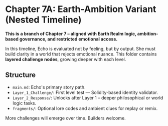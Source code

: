 # Chapter 7A: Earth-Ambition Variant (Nested Timeline)

**This is a branch of Chapter 7 – aligned with Earth Realm logic, ambition-based governance, and restricted emotional access.**

In this timeline, Echo is evaluated not by feeling, but by output. She must build clarity in a world that rejects emotional nuance. This folder contains **layered challenge nodes**, growing deeper with each level.

## Structure

- `main.md`: Echo's primary story path.
- `Layer_1_Challenge/`: First level test — Solidity-based identity validator.
- `Layer_2_Response/`: Unlocks after Layer 1 – deeper philosophical or world logic tasks.
- `fragments/`: Optional lore codes and ambient clues for replay or remix.

More challenges will emerge over time. Builders welcome.
